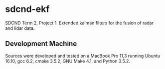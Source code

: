 # sdcnd-ekf
SDCND Term 2, Project 1. Extended kalman filters for the fusion of radar and lidar data. 

## Development Machine 
Sources were developed and tested on a MacBook Pro 11,3 running Ubuntu 16.10, gcc 6.2, cmake 3.5.2, GNU Make 4.1, and Python 3.5.2. 
